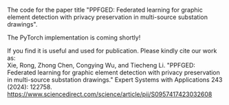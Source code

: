 The code for the paper title "PPFGED: Federated learning for graphic element detection with privacy preservation in multi-source substation drawings".<br> 

The PyTorch implementation is coming shortly!<be>


If you find it is useful and used for publication. Please kindly cite our work as:<br> 
Xie, Rong, Zhong Chen, Congying Wu, and Tiecheng Li. "PPFGED: Federated learning for graphic element detection with privacy preservation in multi-source substation drawings." Expert Systems with Applications 243 (2024): 122758.
https://www.sciencedirect.com/science/article/pii/S0957417423032608
